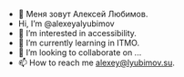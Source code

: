 - 👋 Меня зовут Алексей Любимов.
- Hi, I’m @alexeyalyubimov
- 👀 I’m interested in accessibility.
- 🌱 I’m currently learning in ITMO.
- 💞️ I’m looking to collaborate on ...
- 📫 How to reach me alexey@lyubimov.su.

<!---
alexeyalyubimov/alexeyalyubimov is a ✨ special ✨ repository because its `README.md` (this file) appears on your GitHub profile.
You can click the Preview link to take a look at your changes.
--->
